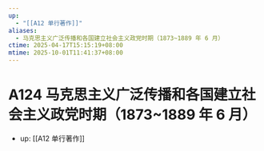 ```yaml
---
up:
  - "[[A12 单行著作]]"
aliases:
  - 马克思主义广泛传播和各国建立社会主义政党时期（1873~1889 年 6 月）
ctime: 2025-04-17T15:15:19+08:00
mtime: 2025-10-01T11:41:37+08:00
---
```


# A124 马克思主义广泛传播和各国建立社会主义政党时期（1873~1889 年 6 月）

- up: [[A12 单行著作]]

